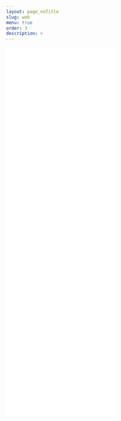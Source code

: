 ```yaml
---
layout: page_noTitle
slug: web
menu: true
order: 3
description: >
---
```


<iframe src="webInd.html"  min-width = "400px" height ="1000px"  frameborder="0"></iframe>

